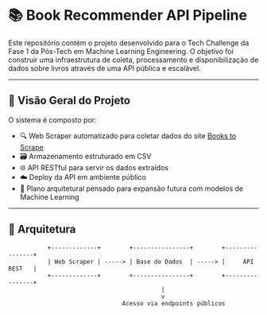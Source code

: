 # 📚 Book Recommender API Pipeline

Este repositório contém o projeto desenvolvido para o Tech Challenge da Fase 1 da Pós-Tech em Machine Learning Engineering. O objetivo foi construir uma infraestrutura de coleta, processamento e disponibilização de dados sobre livros através de uma API pública e escalável.

---

## 🚀 Visão Geral do Projeto

O sistema é composto por:
- 🔍 Web Scraper automatizado para coletar dados do site [Books to Scrape](https://books.toscrape.com/)
- 🗃 Armazenamento estruturado em CSV
- 🌐 API RESTful para servir os dados extraídos
- ☁️ Deploy da API em ambiente público
- 🧱 Plano arquitetural pensado para expansão futura com modelos de Machine Learning

---

## 🧱 Arquitetura

```plaintext
           +-------------+        +----------------+        +----------------+
           | Web Scraper | -----> | Base de Dados  | -----> |     API REST   |
           +-------------+        +----------------+        +----------------+
                                           |
                                           v
                                Acesso via endpoints públicos
